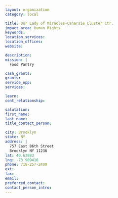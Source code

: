```yaml
---
layout: organization
category: local

title: Our Lady of Miracles-Canarsie Cluster Ctr.
impact_area: Human Rights
keywords: 
location_services: 
location_offices: 
website: 

description: 
mission: |
  Food Pantry

cash_grants: 
grants: 
service_opp: 
services: 

learn: 
cont_relationship: 

salutation: 
first_name: 
last_name: 
title_contact_person: 

city: Brooklyn
state: NY
address: |
  757 East 86th Street     
  Brooklyn NY 11236
lat: 40.63883
lng: -73.909416
phone: 718-257-2400
ext: 
fax: 
email: 
preferred_contact: 
contact_person_intro: 
---
```

